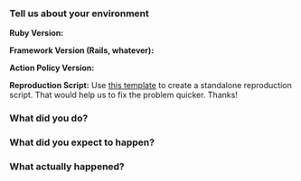 <!--
  This template is for bug reports. If you are reporting a bug, please continue on. If you are here for another reason,
  feel free to skip the rest of this template.
-->

### Tell us about your environment

**Ruby Version:**

**Framework Version (Rails, whatever):**

**Action Policy Version:**

**Reproduction Script:** Use [this template](https://github.com/palkan/action_policy/blob/master/.github/bug_report_template.rb) to
create a standalone reproduction script. That would help us to fix the problem quicker. Thanks!

### What did you do?

### What did you expect to happen?

### What actually happened?
